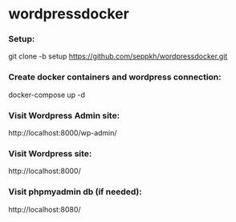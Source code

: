 # wordpressdocker

### Setup:
git clone -b setup https://github.com/seppkh/wordpressdocker.git

### Create docker containers and wordpress connection:
docker-compose up -d

### Visit Wordpress Admin site:
http://localhost:8000/wp-admin/

### Visit Wordpress site:
http://localhost:8000/

### Visit phpmyadmin db (if needed):
http://localhost:8080/